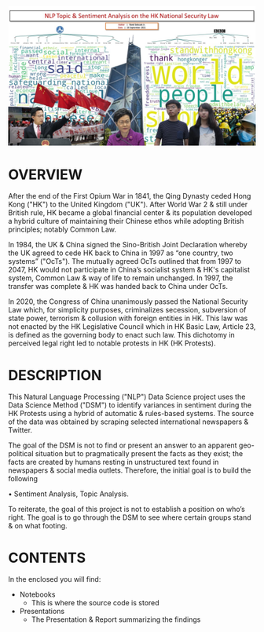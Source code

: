 ![alt text](https://github.com/sobcza11/NLP_HK_Security_Law/blob/main/_supporting/Slide1.JPG)
# OVERVIEW
After the end of the First Opium War in 1841, the Qing Dynasty ceded Hong Kong ("HK") to the United Kingdom ("UK"). After World War 2 & still under British rule, HK became a global financial center & its population developed a hybrid culture of maintaining their Chinese ethos while adopting British principles; notably Common Law.

In 1984, the UK & China signed the Sino-British Joint Declaration whereby the UK agreed to cede HK back to China in 1997 as “one country, two systems” ("OcTs"). The mutually agreed OcTs outlined that from 1997 to 2047, HK would not participate in China’s socialist system & HK's capitalist system, Common Law & way of life to remain unchanged. In 1997, the transfer was complete & HK was handed back to China under OcTs. 

In 2020, the Congress of China unanimously passed the National Security Law which, for simplicity purposes, criminalizes secession, subversion of state power, terrorism & collusion with foreign entities in HK. This law was not enacted by the HK Legislative Council which in HK Basic Law, Article 23, is defined as the governing body to enact such law. This dichotomy in perceived legal right led to notable protests in HK (HK Protests).


# DESCRIPTION
This Natural Language Processing ("NLP") Data Science project uses the Data Science Method ("DSM") to identify variances in sentiment during the HK Protests using a hybrid of automatic & rules-based systems. The source of the data was obtained by scraping selected international newspapers & Twitter. 

The goal of the DSM is not to find or present an answer to an apparent geo-political situation but to pragmatically present the facts as they exist; the facts are created by humans resting in unstructured text found in newspapers & social media outlets. Therefore, the initial goal is to build the following 

<t>•	Sentiment Analysis, Topic Analysis.

To reiterate, the goal of this project is not to establish a position on who’s right. The goal is to go through the DSM to see where certain groups stand & on what footing.

# CONTENTS
In the enclosed you will find:
   * Notebooks
     * This is where the source code is stored
   * Presentations
     * The Presentation & Report summarizing the findings
